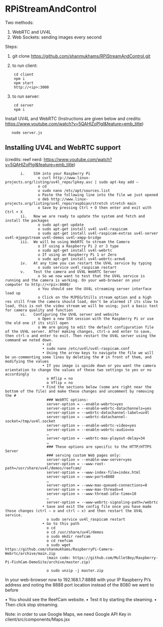 # RPiStreamAndControl
Two methods:

1. WebRTC and UV4L
2. Web Sockets: sending images every second

Steps:
1. git clone https://github.com/shanmukhams/RPiStreamAndControl.git

2. to run client:

```
    cd client
    npm i
    npm start
    http://<ip>:3000
```

    
3. to run server:
```
    cd server
    npm i
```
   Install UV4L and WebRTC (Instructions are given below and credits: https://www.youtube.com/watch?v=5QAHlZoPlgI&feature=emb_title)
 ```
    node server.js
 ```
   
   
## Installing UV4L and WebRTC support 
(credits: reef nerd: https://www.youtube.com/watch?v=5QAHlZoPlgI&feature=emb_title)
 ```
        i.    SSH into your Raspberry Pi
                o curl http://www.linux-projects.org/listing/uv4l_repo/lpkey.asc | sudo apt-key add –
                o cd
                o sudo nano /etc/apt/sources.list
                o Paste the following line into the file we just opened
                o deb http://www.linux-projects.org/listing/uv4l_repo/raspbian/stretch stretch main
                o Save by pressing Ctrl + O then enter and exit with Ctrl + X
        ii.   Now we are ready to update the system and fetch and install the packages
                o sudo apt-get update
                o sudo apt-get install uv4l uv4l-raspicam
                o sudo apt-get install uv4l-raspicam-extras uv4l-server uv4l-mjpegstream uv4l-demos uv4l-xmpp-bridge
        iii.  We will be using WebRTC to stream the Camera
                o If using a Raspberry Pi 2 or 3 type
                o sudo apt-get install uv4l-webrtc
                o If using an Raspberry Pi 1 or Zero
                o sudo apt-get install uv4l-webrtc-armv6
        iv.   At any time you can restart the UV4L service by typing
                o sudo service uv4l_raspicam restart
        v.    Test the camera and UV4L WebRTC Server
                o So we now want to test that the UV4L service is running and the camera is working. On your web-browser on your computer to http://<rpi>:8080/
                o You should see the UV4L streaming server interface load up
                o Click on the MJPEG/Stills stream option and a high res still from the camera should load, don’t be alarmed if its slow to load, this is not the video stream we will be using; just a basic test for camera quality and function
        vi.   Configuring the UV4L server and website
                o Open a new SSH session with the Raspberry Pi or use the old one if its still open
                o We are going to edit the default configuration file of the UV4L server. After making changes, ctrl-o and enter to save, then ctrl-x and enter to exit. Then restart the UV4L server using the command we noted down.
                  • cd
                  • sudo nano /etc/uv4l/uv4l-raspicam.conf
                  • Using the arrow keys to navigate the file we will be un-commenting some lines by deleting the # in front of them, and modifying the values
                  • If you image is upside down or you want the camera orientation to change the values of these two settings to yes or no accordingly
                    o Hflip = no
                    o Vflip = no
                  • Find the sections below (some are right near the bottom of the file) and make these changes and uncomment by removing the #
                    ### WebRTC options:
                    server-option = --enable-webrtc=yes
                    server-option = --enable-webrtc-datachannels=yes
                    server-option = --webrtc-datachannel-label=uv4l
                    server-option = --webrtc-datachannel-socket=/tmp/uv4l.socket
                    server-option = --enable-webrtc-video=yes
                    server-option = --enable-webrtc-audio=no
                    …
                    server-option = --webrtc-max-playout-delay=34
                    …
                    ### These options are specific to the HTTP/HTTPS Server
                    ### serving custom Web pages only:
                    server-option = --enable-www-server=yes
                    server-option = --www-root-path=/usr/share/uv4l/demos/reefcam/
                    server-option = --www-index-file=index.html
                    server-option = --www-port=8888
                    …
                    server-option = --www-max-queued-connections=8
                    server-option = --www-max-threads=4
                    server-option = --www-thread-idle-time=10
                    …
                    server-option = --www-webrtc-signaling-path=/webrtc
                  • Save and exit the config file once you have made those changes (ctrl – o and ctrl – x) and then restart the UV4L service.
                    o sudo service uv4l_raspicam restart
                  • Go to this path
                    o cd
                    o cd /usr/share/uv4l/demos
                    o sudo mkdir reefcam
                    o cd reefcam
                    o sudo wget https://github.com/shanmukhams/RaspberryPi-Camera-Webrtc/archive/main.zip
                    (main code: https://github.com/MulletBoy/Raspberry-Pi-FishCam-DemoSite/archive/master.zip)
                    
                    o sudo unzip -j master.zip
 ```               
 In your web-browser now to 192.168.1.7:8888 with your IP Raspberry Pi’s address and noting the 8888 port location instead of the 8080 we went to before
 
   • You should see the ReefCam website.
   • Test it by starting the steaming.
   • Then click stop streaming.
     
 
        
Note: in order to use Google Maps, we need Google API Key in client/src/components/Maps.jsx

